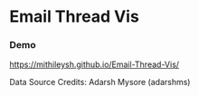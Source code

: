 Email Thread Vis
==============

### Demo
https://mithileysh.github.io/Email-Thread-Vis/

Data Source Credits: Adarsh Mysore (adarshms)
